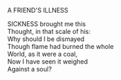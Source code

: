 A FRIEND'S ILLNESS  
  
SICKNESS brought me this  
Thought, in that scale of his:  
Why should I be dismayed  
Though flame had burned the whole  
World, as it were a coal,  
Now I have seen it weighed  
Against a soul?  
